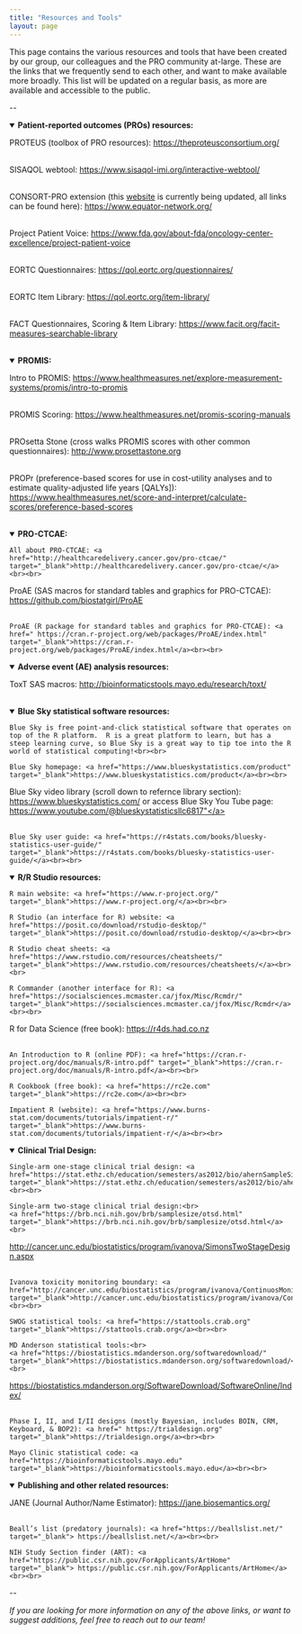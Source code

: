 ```yaml
---
title: "Resources and Tools"
layout: page
---
```

  
This page contains the various resources and tools that have been created by our group, our colleagues and the PRO community at-large. These are the links that we frequently send to each other, and want to make available more broadly. This list will be updated on a regular basis, as more are available and accessible to the public.

--
<details open>
  <summary><b>Patient-reported outcomes (PROs) resources:</b></summary>
  
  PROTEUS (toolbox of PRO resources): <a href="https://theproteusconsortium.org/" target="_blank">https://theproteusconsortium.org/</a><br><br>
    
  SISAQOL webtool: <a href="https://www.sisaqol-imi.org/interactive-webtool/" target="_blank">https://www.sisaqol-imi.org/interactive-webtool/</a><br><br>
  
CONSORT-PRO extension (this <a href="http://www.consort-statement.org/extensions/overview/consort-pro">website</a> is currently being updated, all links can be found here): <a href="https://www.equator-network.org/" target="_blank">https://www.equator-network.org/</a><br><br>

  Project Patient Voice: <a href="https://www.fda.gov/about-fda/oncology-center-excellence/project-patient-voice" target="_blank">https://www.fda.gov/about-fda/oncology-center-excellence/project-patient-voice</a><br><br>

  EORTC Questionnaires: <a href="https://qol.eortc.org/questionnaires/" target="_blank">https://qol.eortc.org/questionnaires/</a><br><br>

   EORTC Item Library: <a href="https://qol.eortc.org/item-library/" target="_blank">https://qol.eortc.org/item-library/</a><br><br>

  FACT Questionnaires, Scoring & Item Library: <a href="https://www.facit.org/facit-measures-searchable-library" target="_blank">https://www.facit.org/facit-measures-searchable-library</a><br><br>
  
</details>

<details open>
  <summary><b>PROMIS:</b></summary>
  
  Intro to PROMIS: <a href="https://www.healthmeasures.net/explore-measurement-systems/promis/intro-to-promis" target="_blank">https://www.healthmeasures.net/explore-measurement-systems/promis/intro-to-promis</a><br><br>
    
  PROMIS Scoring: <a href="https://www.healthmeasures.net/promis-scoring-manuals" target="_blank">https://www.healthmeasures.net/promis-scoring-manuals</a><br><br>
  
PROsetta Stone (cross walks PROMIS scores with other common questionnaires): <a href=" http://www.prosettastone.org" target="_blank"> http://www.prosettastone.org</a><br><br>

  PROPr (preference-based scores for use in cost-utility analyses and to estimate quality-adjusted life years [QALYs]): <a href="https://www.healthmeasures.net/score-and-interpret/calculate-scores/preference-based-scores" target="_blank">https://www.healthmeasures.net/score-and-interpret/calculate-scores/preference-based-scores</a><br><br>

</details>

<details open>
  <summary><b>PRO-CTCAE:</b></summary>
  
    All about PRO-CTCAE: <a href="http://healthcaredelivery.cancer.gov/pro-ctcae/" target="_blank">http://healthcaredelivery.cancer.gov/pro-ctcae/</a><br><br>
    
  ProAE (SAS macros for standard tables and graphics for PRO-CTCAE): <a href="https://github.com/biostatgirl/ProAE" target="_blank">https://github.com/biostatgirl/ProAE</a><br><br>
  
	ProAE (R package for standard tables and graphics for PRO-CTCAE): <a href=" https://cran.r-project.org/web/packages/ProAE/index.html" target="_blank">https://cran.r-project.org/web/packages/ProAE/index.html</a><br><br>

</details>

<details open>
  <summary><b>Adverse event (AE) analysis resources:</b></summary>
  
  ToxT SAS macros: <a href="http://bioinformaticstools.mayo.edu/research/toxt/" target="_blank">http://bioinformaticstools.mayo.edu/research/toxt/</a><br><br>
    
</details>

<details open>
  <summary><b>Blue Sky statistical software resources:</b></summary>
  
    Blue Sky is free point-and-click statistical software that operates on top of the R platform.  R is a great platform to learn, but has a steep learning curve, so Blue Sky is a great way to tip toe into the R world of statistical computing!<br><br>
    
    Blue Sky homepage: <a href="https://www.blueskystatistics.com/product" target="_blank">https://www.blueskystatistics.com/product</a><br><br>
    
 Blue Sky video library (scroll down to refernce library section): <a href="https://www.blueskystatistics.com/support" target="_blank">https://www.blueskystatistics.com/</a> or access Blue Sky You Tube page: <a href="https://www.youtube.com/@blueskystatisticsllc6817" target="_blank">https://www.youtube.com/@blueskystatisticsllc6817"</a><br><br>
  
	Blue Sky user guide: <a href="https://r4stats.com/books/bluesky-statistics-user-guide/" target="_blank">https://r4stats.com/books/bluesky-statistics-user-guide/</a><br><br>

 </details>

<details open>
  <summary><b>R/R Studio resources:</b></summary>
  
    R main website: <a href="https://www.r-project.org/" target="_blank">https://www.r-project.org/</a><br><br>
    
    R Studio (an interface for R) website: <a href="https://posit.co/download/rstudio-desktop/" target="_blank">https://posit.co/download/rstudio-desktop/</a><br><br>
  
	R Studio cheat sheets: <a href="https://www.rstudio.com/resources/cheatsheets/" target="_blank">https://www.rstudio.com/resources/cheatsheets/</a><br><br>
	
	R Commander (another interface for R): <a href="https://socialsciences.mcmaster.ca/jfox/Misc/Rcmdr/" target="_blank">https://socialsciences.mcmaster.ca/jfox/Misc/Rcmdr</a><br><br>
    
  R for Data Science (free book): <a href="https://r4ds.had.co.nz/" target="_blank">https://r4ds.had.co.nz</a><br><br>
  
	An Introduction to R (online PDF): <a href="https://cran.r-project.org/doc/manuals/R-intro.pdf" target="_blank">https://cran.r-project.org/doc/manuals/R-intro.pdf</a><br><br>
	
	R Cookbook (free book): <a href="https://rc2e.com" target="_blank">https://rc2e.com</a><br><br>
  
	Impatient R (website): <a href="https://www.burns-stat.com/documents/tutorials/impatient-r/" target="_blank">https://www.burns-stat.com/documents/tutorials/impatient-r/</a><br><br>

</details>

<details open>
  <summary><b>Clinical Trial Design:</b></summary>
  
    Single-arm one-stage clinical trial design: <a href="https://stat.ethz.ch/education/semesters/as2012/bio/ahernSampleSize.pdf" target="_blank">https://stat.ethz.ch/education/semesters/as2012/bio/ahernSampleSize.pdf</a><br><br>
    
    Single-arm two-stage clinical trial design:<br> 
    <a href="https://brb.nci.nih.gov/brb/samplesize/otsd.html" target="_blank">https://brb.nci.nih.gov/brb/samplesize/otsd.html</a><br>
<a href="http://cancer.unc.edu/biostatistics/program/ivanova/SimonsTwoStageDesign.aspx" target="_blank">http://cancer.unc.edu/biostatistics/program/ivanova/SimonsTwoStageDesign.aspx</a><br><br>
      
	Ivanova toxicity monitoring boundary: <a href="http://cancer.unc.edu/biostatistics/program/ivanova/ContinuosMonitoringForToxicity.aspx" target="_blank">http://cancer.unc.edu/biostatistics/program/ivanova/ContinuosMonitoringForToxicity.aspx</a><br><br>
	
	SWOG statistical tools: <a href="https://stattools.crab.org" target="_blank">https://stattools.crab.org</a><br><br>
    
    MD Anderson statistical tools:<br>
    <a href="https://biostatistics.mdanderson.org/softwaredownload/" target="_blank">https://biostatistics.mdanderson.org/softwaredownload/</a><br>
<a href="https://biostatistics.mdanderson.org/SoftwareDownload/SoftwareOnline/Index/" target="_blank">https://biostatistics.mdanderson.org/SoftwareDownload/SoftwareOnline/Index/</a><br><br>
  
	Phase I, II, and I/II designs (mostly Bayesian, includes BOIN, CRM, Keyboard, & BOP2): <a href=" https://trialdesign.org" target="_blank">https://trialdesign.org</a><br><br>
	
	Mayo Clinic statistical code: <a href="https://bioinformaticstools.mayo.edu" target="_blank">https://bioinformaticstools.mayo.edu</a><br><br>
  
</details>

<details open>
  <summary><b>Publishing and other related resources:</b></summary>
  
  JANE (Journal Author/Name Estimator): <a href="https://jane.biosemantics.org/" target="_blank">https://jane.biosemantics.org/</a><br><br>
    
    Beall’s list (predatory journals): <a href="https://beallslist.net/" target="_blank"> https://beallslist.net/</a><br><br>
    
    NIH Study Section finder (ART): <a href="https://public.csr.nih.gov/ForApplicants/ArtHome" target="_blank"> https://public.csr.nih.gov/ForApplicants/ArtHome</a><br><br>
    
</details>
--

<i>If you are looking for more information on any of the above links, or want to suggest additions, feel free to reach out to our team!</i>
